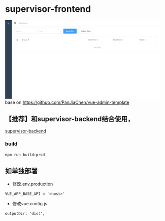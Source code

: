 # supervisor-frontend

![preview](./Screenshot.png)
base on https://github.com/PanJiaChen/vue-admin-template

## 【推荐】和supervisor-backend结合使用，

[supervisor-backend](https://github.com/lizongying/supervisor-backend)

### build

```
npm run build:prod

```

## 如单独部署

* 修改.env.production

```
VUE_APP_BASE_API = '<host>'
```

* 修改vue.config.js

```
outputDir: 'dist',
```


